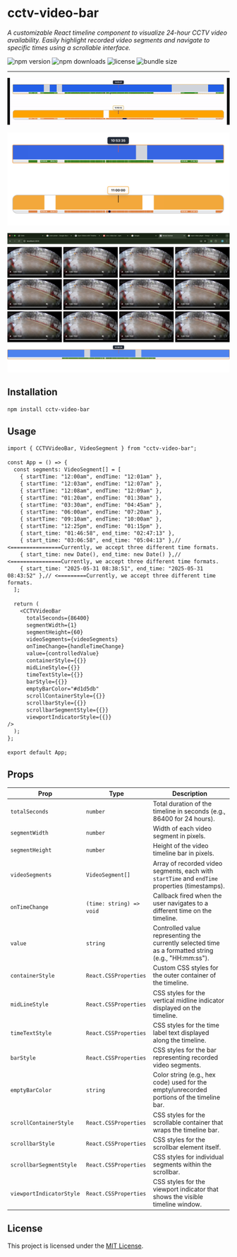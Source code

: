 # cctv-video-bar

*A customizable React timeline component to visualize 24-hour CCTV video availability. Easily highlight recorded video segments and navigate to specific times using a scrollable interface.*

![npm version](https://img.shields.io/badge/version-2.0.6-blue?style=flat-square)
![npm downloads](https://img.shields.io/npm/dm/cctv-video-bar?style=flat-square)
![license](https://img.shields.io/badge/license-MIT-green?style=flat-square)
![bundle size](https://img.shields.io/badge/bundle%20size-19.7-brightgreen?style=flat-square)

---
![Animated demo](assets/img1.gif)

![Screenshot 1](assets/img2.png)

![Screenshot 2](assets/img3.png)

## Installation

```bash
npm install cctv-video-bar
```

## Usage

```tsx
import { CCTVVideoBar, VideoSegment } from "cctv-video-bar";

const App = () => {
  const segments: VideoSegment[] = [
    { startTime: "12:00am", endTime: "12:01am" },
    { startTime: "12:03am", endTime: "12:07am" },
    { startTime: "12:08am", endTime: "12:09am" },
    { startTime: "01:20am", endTime: "01:30am" },
    { startTime: "03:30am", endTime: "04:45am" },
    { startTime: "06:00am", endTime: "07:20am" },
    { startTime: "09:10am", endTime: "10:00am" },
    { startTime: "12:25pm", endTime: "01:15pm" },
    { start_time: "01:46:58", end_time: "02:47:13" }, 
    { start_time: "03:06:58", end_time: "05:04:13" },// <================Currently, we accept three different time formats.
    { start_time: new Date(), end_time: new Date() },// <================Currently, we accept three different time formats.
    { start_time: "2025-05-31 08:38:51", end_time: "2025-05-31 08:43:52" },// <=========Currently, we accept three different time formats.
  ];

  return (
    <CCTVVideoBar
      totalSeconds={86400}
      segmentWidth={1}
      segmentHeight={60}
      videoSegments={videoSegments}
      onTimeChange={handleTimeChange}
      value={controlledValue}
      containerStyle={{}}
      midLineStyle={{}}
      timeTextStyle={{}}
      barStyle={{}}
      emptyBarColor="#d1d5db"
      scrollContainerStyle={{}}
      scrollbarStyle={{}}
      scrollbarSegmentStyle={{}}
      viewportIndicatorStyle={{}}
/>
  );
};

export default App;
```


## Props


| Prop                     | Type                     |Description                                                                                           |
| ------------------------ | ------------------------ | ----------------------------------------------------------------------------------------------------- |
| `totalSeconds`           | `number`                 | Total duration of the timeline in seconds (e.g., 86400 for 24 hours).                                 |
| `segmentWidth`           | `number`                 | Width of each video segment in pixels.                                                                |
| `segmentHeight`          | `number`                 | Height of the video timeline bar in pixels.                                                           |
| `videoSegments`          | `VideoSegment[]`         | Array of recorded video segments, each with `startTime` and `endTime` properties (timestamps).        |
| `onTimeChange`           | `(time: string) => void` | Callback fired when the user navigates to a different time on the timeline.                           |
| `value`                  | `string`                 | Controlled value representing the currently selected time as a formatted string (e.g., "HH\:mm\:ss"). |
| `containerStyle`         | `React.CSSProperties`    | Custom CSS styles for the outer container of the timeline.                                            |
| `midLineStyle`           | `React.CSSProperties`    | CSS styles for the vertical midline indicator displayed on the timeline.                              |
| `timeTextStyle`          | `React.CSSProperties`    | CSS styles for the time label text displayed along the timeline.                                      |
| `barStyle`               | `React.CSSProperties`    | CSS styles for the bar representing recorded video segments.                                          |
| `emptyBarColor`          | `string`                 | Color string (e.g., hex code) used for the empty/unrecorded portions of the timeline bar.             |
| `scrollContainerStyle`   | `React.CSSProperties`    | CSS styles for the scrollable container that wraps the timeline bar.                                  |
| `scrollbarStyle`         | `React.CSSProperties`    | CSS styles for the scrollbar element itself.                                                          |
| `scrollbarSegmentStyle`  | `React.CSSProperties`    | CSS styles for individual segments within the scrollbar.                                              |
| `viewportIndicatorStyle` | `React.CSSProperties`    | CSS styles for the viewport indicator that shows the visible timeline window.                         |



## License

This project is licensed under the [MIT License](https://github.com/MauryaAK/cctv-video-bar/blob/main/LICENSE).
